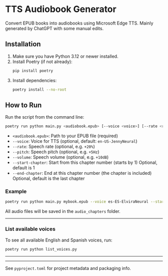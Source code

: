 # TTS Audiobook Generator

Convert EPUB books into audiobooks using Microsoft Edge TTS.
Mainly generated by ChatGPT with some manual edits.

## Installation

1. Make sure you have Python 3.12 or newer installed.
2. Install Poetry (if not already):
   ```sh
   pip install poetry
   ```
3. Install dependencies:
   ```sh
   poetry install --no-root
   ```

## How to Run


Run the script from the command line:

```sh
poetry run python main.py <audiobook.epub> [--voice <voice>] [--rate <rate>] [--pitch <pitch>] [--volume <volume>] [--start-chapter <n>] [--end-chapter <n>]
```

- `<audiobook.epub>`: Path to your EPUB file (required)
- `--voice`: Voice for TTS (optional, default: `en-US-JennyNeural`)
- `--rate`: Speech rate (optional, e.g. `+20%`)
- `--pitch`: Speech pitch (optional, e.g. `+5Hz`)
- `--volume`: Speech volume (optional, e.g. `+10dB`)
- `--start-chapter`: Start from this chapter number (starts by 1) Optional, default is 1
- `--end-chapter`: End at this chapter number (the chapter is included) Optional, default is the last chapter

### Example

```sh
poetry run python main.py mybook.epub --voice es-ES-ElviraNeural --start-chapter 3 --end-chapter 5
```

All audio files will be saved in the `audio_chapters` folder.

---

### List available voices

To see all available English and Spanish voices, run:

```sh
poetry run python list_voices.py
```

---

---

See `pyproject.toml` for project metadata and packaging info.
